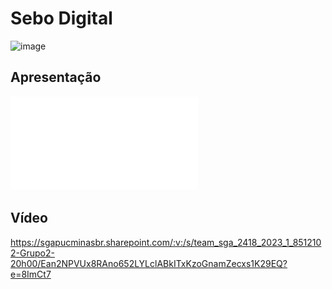 # Sebo Digital

![image](https://user-images.githubusercontent.com/103009155/227723919-ed7aa3f3-c8fd-4fb3-a6b9-cb1c8200ba48.png)

## Apresentação

[![Sebo Digital](/docs/sebodigitalapresentacao.pdf)](https://github.com/ICEI-PUC-Minas-PMV-ADS/pmv-ads-2023-1-e3-proj-mov-t2-sebo-e3/blob/main/docs/sebodigitalapresentacao.pdf)

## Vídeo

https://sgapucminasbr.sharepoint.com/:v:/s/team_sga_2418_2023_1_8512102-Grupo2-20h00/Ean2NPVUx8RAno652LYLclABkITxKzoGnamZecxs1K29EQ?e=8ImCt7

